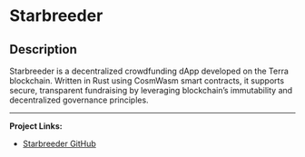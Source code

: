 # Starbreeder

## Description

Starbreeder is a decentralized crowdfunding dApp developed on the Terra blockchain. Written in Rust using CosmWasm smart contracts, it supports secure, transparent fundraising by leveraging blockchain’s immutability and decentralized governance principles.

---

**Project Links:**  
- [Starbreeder GitHub](https://github.com/starbackr/starbreeder)
